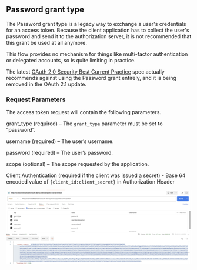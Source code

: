 ## Password grant type
The Password grant type is a legacy way to exchange a user's credentials for an access token. Because the client application has to collect the user's password and send it to the authorization server, it is not recommended that this grant be used at all anymore.

This flow provides no mechanism for things like multi-factor authentication or delegated accounts, so is quite limiting in practice.

The latest [OAuth 2.0 Security Best Current Practice](https://datatracker.ietf.org/doc/html/draft-ietf-oauth-security-topics) spec actually recommends against using the Password grant entirely, and it is being removed in the OAuth 2.1 update.

### Request Parameters
The access token request will contain the following parameters.

grant_type (required) – The <code>grant_type</code> parameter must be set to “password”.

username (required) – The user’s username.

password (required) – The user’s password.

scope (optional) – The scope requested by the application.

Client Authentication (required if the client was issued a secret) - Base 64 encoded value of <code>{client_id:client_secret}</code> in Authorization Header

![image info](/images/password-grant/password-grant.png)